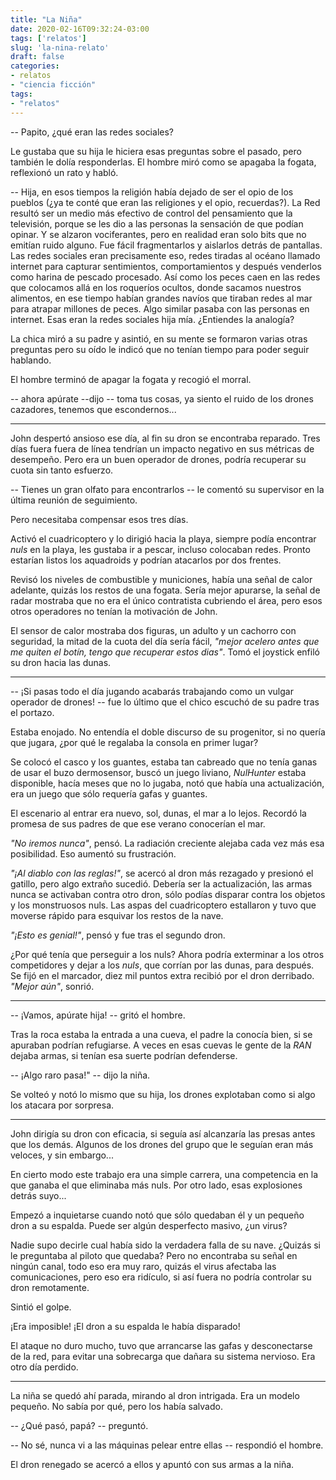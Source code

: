 ```yaml
---
title: "La Niña"
date: 2020-02-16T09:32:24-03:00
tags: ['relatos']
slug: 'la-nina-relato'
draft: false
categories:
- relatos
- "ciencia ficción"
tags:
- "relatos"
---
```


-- Papito, ¿qué eran las redes sociales?

Le gustaba que su hija le hiciera esas preguntas sobre el pasado, pero también le dolía responderlas. El hombre miró como se apagaba la fogata, reflexionó un rato y habló.

-- Hija, en esos tiempos la religión había dejado de ser el opio de los pueblos (¿ya te conté que eran las religiones y el opio, recuerdas?). La Red resultó ser un medio más efectivo de control del pensamiento que la televisión, porque se les dio a las personas la sensación de que podían opinar. Y se alzaron vociferantes, pero en realidad eran solo bits que no emitían ruido alguno. Fue fácil fragmentarlos y aislarlos detrás de pantallas. Las redes sociales eran precisamente eso, redes tiradas al océano llamado internet para capturar sentimientos, comportamientos y después venderlos como harina de pescado procesado. Así como los peces caen en las redes que colocamos allá en los roqueríos ocultos, donde sacamos nuestros alimentos, en ese tiempo habían grandes navíos que tiraban redes al mar para atrapar millones de peces. Algo similar pasaba con las personas en internet. Esas eran la redes sociales hija mía. ¿Entiendes la analogía? 

La chica miró a su padre y asintió, en su mente se formaron varias otras preguntas pero su oído le indicó que no tenían tiempo para poder seguir hablando.

El hombre terminó de apagar la fogata y recogió el morral.

-- ahora apúrate --dijo -- toma tus cosas, ya siento el ruido de los drones cazadores, tenemos que escondernos...

---

John despertó ansioso ese día, al fin su dron se encontraba reparado. Tres días fuera fuera de línea tendrían un impacto negativo en sus métricas de desempeño. Pero era un buen operador de drones, podría recuperar su cuota sin tanto  esfuerzo. 

-- Tienes un gran olfato para encontrarlos -- le comentó su supervisor en la última reunión de seguimiento.

Pero necesitaba compensar esos tres días. 

Activó el cuadricoptero y lo dirigió hacia la playa, siempre podía encontrar *nuls* en la playa, les gustaba ir a pescar, incluso colocaban redes. Pronto estarían listos los aquadroids y podrían atacarlos por dos frentes. 

Revisó los niveles de combustible y municiones, había una señal de calor adelante, quizás los restos de una fogata. Sería mejor apurarse, la señal de radar mostraba que no era el único contratista cubriendo el área, pero esos otros operadores no tenían la motivación de John. 

El sensor de calor mostraba dos figuras, un adulto y un cachorro con seguridad, la mitad de la cuota del día sería fácil, *"mejor acelero antes que me quiten el botín, tengo que recuperar estos dias"*. Tomó el joystick enfiló  su dron hacia las dunas.

---

-- ¡Si pasas todo el día jugando acabarás trabajando como un vulgar operador de drones! -- fue lo último que el chico escuchó de su padre tras el portazo.

Estaba enojado. No entendía el doble discurso de su progenitor, si no quería que jugara, ¿por qué le regalaba la consola en primer lugar?

Se colocó el casco y los guantes, estaba tan cabreado que no tenía ganas de usar el buzo dermosensor, buscó un juego liviano, *NulHunter* estaba disponible, hacía meses que no lo jugaba, notó que había una actualización, era un juego que sólo requería gafas y guantes. 

El escenario al entrar era nuevo, sol, dunas, el mar a lo lejos. Recordó la promesa de sus padres de que ese verano conocerían el mar.

*"No iremos nunca"*, pensó. La radiación creciente alejaba cada vez más esa posibilidad. Eso aumentó  su frustración.

*"¡Al diablo con las reglas!"*, se acercó al dron más rezagado y presionó el gatillo, pero algo extraño sucedió. Debería ser la actualización, las armas nunca se activaban contra otro dron, sólo podías disparar contra los objetos y los monstruosos nuls. Las aspas del cuadricoptero estallaron y tuvo que moverse rápido para esquivar los restos de la nave.

*"¡Esto es genial!"*, pensó y fue tras el segundo dron. 

¿Por qué tenía que perseguir a los nuls? Ahora podría exterminar a los otros competidores y dejar a los *nuls*, que corrían por las dunas, para después. Se fijó en el marcador, diez mil puntos extra recibió por el dron derribado. *"Mejor aún"*, sonrió.

---

-- ¡Vamos, apúrate hija! -- gritó el hombre. 

Tras la roca estaba la entrada a una cueva, el padre la conocía bien, si se apuraban podrían refugiarse. A veces en esas cuevas le gente de la *RAN* dejaba armas, si tenían esa suerte podrían defenderse.

-- ¡Algo raro pasa!" -- dijo la niña. 

Se volteó y notó lo mismo que su hija, los drones explotaban como si algo los atacara por sorpresa.

---

John dirigía su dron con eficacia, si seguía así alcanzaría las presas antes que los demás. Algunos de los drones del grupo que le seguían eran más veloces, y sin embargo... 

En cierto modo este trabajo era una simple carrera, una competencia en la que ganaba el que eliminaba más nuls. Por otro lado, esas explosiones detrás suyo...

Empezó a inquietarse cuando notó que sólo quedaban él y un pequeño dron a su espalda. Puede ser algún desperfecto masivo, ¿un virus? 

Nadie supo decirle cual había sido la verdadera falla de su nave. ¿Quizás si le preguntaba al piloto que quedaba? Pero no encontraba su señal en ningún canal, todo eso era muy raro, quizás el virus afectaba las comunicaciones, pero eso era ridículo, si así fuera no podría controlar su dron remotamente. 

Sintió el golpe. 

¡Era imposible! ¡El dron a su espalda le había disparado!

El ataque no duro mucho, tuvo que arrancarse las gafas y desconectarse de la red, para evitar una sobrecarga que dañara su sistema nervioso. Era otro día perdido.

---

La niña se quedó ahí parada, mirando al dron intrigada. Era un modelo pequeño. No sabía por qué, pero los había salvado. 

-- ¿Qué pasó, papá? -- preguntó. 

-- No sé, nunca vi a las máquinas pelear entre ellas -- respondió el hombre.

El dron renegado se acercó a ellos y apuntó con sus armas a la niña.
